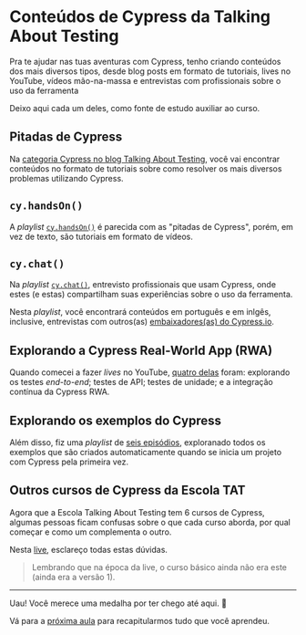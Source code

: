 # Conteúdos de Cypress da Talking About Testing

Pra te ajudar nas tuas aventuras com Cypress, tenho criando conteúdos dos mais diversos tipos, desde blog posts em formato de tutoriais, lives no YouTube, vídeos mão-na-massa e entrevistas com profissionais sobre o uso da ferramenta

Deixo aqui cada um deles, como fonte de estudo auxiliar ao curso.

## Pitadas de Cypress

Na [categoria Cypress no blog Talking About Testing](https://talkingabou\ttesting.com/category/cypress/), você vai encontrar conteúdos no formato de tutoriais sobre como resolver os mais diversos problemas utilizando Cypress.

## `cy.handsOn()`

A _playlist_ [`cy.handsOn()`](https://www.youtube.com/playlist?list=PL-eblSNRj0QHIRCg9hYUYzSY87EyWo4k_) é parecida com as "pitadas de Cypress", porém, em vez de texto, são tutoriais em formato de vídeos.

## `cy.chat()`

Na _playlist_ [`cy.chat()`](https://www.youtube.com/playlist?list=PL-eblSNRj0QH95Kx6iMR_Fwk5WsCM89Ha), entrevisto profissionais que usam Cypress, onde estes (e estas) compartilham suas experiências sobre o uso da ferramenta.

Nesta _playlist_, você encontrará conteúdos em português e em inlgês, inclusive, entrevistas com outros(as) [embaixadores(as) do Cypress.io](https://www.cypress.io/ambassadors/).

## Explorando a Cypress Real-World App (RWA)

Quando comecei a fazer _lives_ no YouTube, [quatro delas](https://youtube.com/playlist?list=PL-eblSNRj0QGU6gO4Yhb27ZwaCASG-lQl) foram: explorando os testes _end-to-end_; testes de API; testes de unidade; e a integração contínua da Cypress RWA.

## Explorando os exemplos do Cypress

Além disso, fiz uma _playlist_ de [seis episódios](https://youtube.com/playlist?list=PL-eblSNRj0QFFRzKi2GP0U-I5xFlUHW5E), exploranado todos os exemplos que são criados automaticamente quando se inicia um projeto com Cypress pela primeira vez.

## Outros cursos de Cypress da Escola TAT

Agora que a Escola Talking About Testing tem 6 cursos de Cypress, algumas pessoas ficam confusas sobre o que cada curso aborda, por qual começar e como um complementa o outro.

Nesta [live](https://youtu.be/lckxlz10zZU), esclareço todas estas dúvidas.

> Lembrando que na época da live, o curso básico ainda não era este (ainda era a versão 1).

___

Uau! Você merece uma medalha por ter chego até aqui. 🥇

Vá para a [próxima aula](./congratulations.md) para recapitularmos tudo que você aprendeu.
